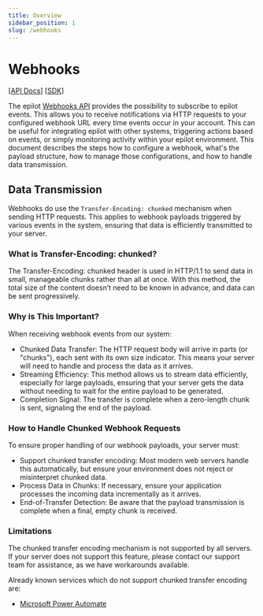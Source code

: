 ```yaml
---
title: Overview
sidebar_position: 1
slug: /webhooks
---
```


# Webhooks

[[API Docs](/api/webhooks)]
[[SDK](https://www.npmjs.com/package/@epilot/webhooks-client)]

The epilot [Webhooks API](/api/webhooks) provides the possibility to subscribe to epilot events. This allows you to receive notifications via HTTP requests to your configured webhook URL every time events occur in your account. This can be useful for integrating epilot with other systems, triggering actions based on events, or simply monitoring activity within your epilot environment.
This document describes the steps how to configure a webhook, what's the payload structure, how to manage those configurations, and how to handle data transmission. 

## Data Transmission
Webhooks do use the `Transfer-Encoding: chunked` mechanism when sending HTTP requests. This applies to webhook payloads triggered by various events in the system, ensuring that data is efficiently transmitted to your server.

### What is Transfer-Encoding: chunked?
The Transfer-Encoding: chunked header is used in HTTP/1.1 to send data in small, manageable chunks rather than all at once. With this method, the total size of the content doesn’t need to be known in advance, and data can be sent progressively.

### Why is This Important?
When receiving webhook events from our system:

- Chunked Data Transfer: The HTTP request body will arrive in parts (or "chunks"), each sent with its own size indicator. This means your server will need to handle and process the data as it arrives.
- Streaming Efficiency: This method allows us to stream data efficiently, especially for large payloads, ensuring that your server gets the data without needing to wait for the entire payload to be generated.
- Completion Signal: The transfer is complete when a zero-length chunk is sent, signaling the end of the payload.


### How to Handle Chunked Webhook Requests

To ensure proper handling of our webhook payloads, your server must:

- Support chunked transfer encoding: Most modern web servers handle this automatically, but ensure your environment does not reject or misinterpret chunked data.
- Process Data in Chunks: If necessary, ensure your application processes the incoming data incrementally as it arrives.
- End-of-Transfer Detection: Be aware that the payload transmission is complete when a final, empty chunk is received.

### Limitations
The chunked transfer encoding mechanism is not supported by all servers. If your server does not support this feature, please contact our support team for assistance, as we have workarounds available.

Already known services which do not support chunked transfer encoding are:
- [Microsoft Power Automate](https://www.microsoft.com/de-de/power-platform/products/power-automate?market=de)
